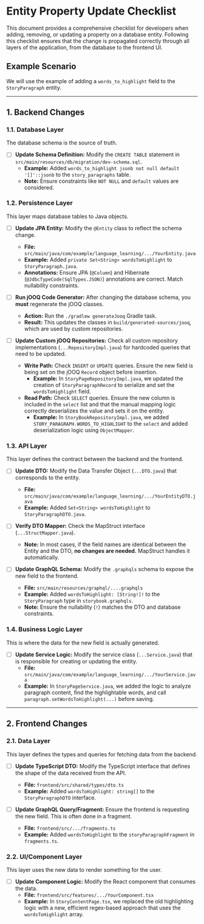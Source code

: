 # Entity Property Update Checklist

This document provides a comprehensive checklist for developers when adding, removing, or updating a property on a database entity. Following this checklist ensures that the change is propagated correctly through all layers of the application, from the database to the frontend UI.

## Example Scenario

We will use the example of adding a `words_to_highlight` field to the `StoryParagraph` entity.

---

## 1. Backend Changes

### 1.1. Database Layer

The database schema is the source of truth.

- [ ] **Update Schema Definition:** Modify the `CREATE TABLE` statement in `src/main/resources/db/migration/dev-schema.sql`.
  - **Example:** Added `words_to_highlight jsonb not null default '[]'::jsonb` to the `story_paragraphs` table.
  - **Note:** Ensure constraints like `NOT NULL` and `default` values are considered.

### 1.2. Persistence Layer

This layer maps database tables to Java objects.

- [ ] **Update JPA Entity:** Modify the `@Entity` class to reflect the schema change.
  - **File:** `src/main/java/com/example/language_learning/.../YourEntity.java`
  - **Example:** Added `private Set<String> wordsToHighlight` to `StoryParagraph.java`.
  - **Annotations:** Ensure JPA (`@Column`) and Hibernate (`@JdbcTypeCode(SqlTypes.JSON)`) annotations are correct. Match nullability constraints.

- [ ] **Run jOOQ Code Generator:** After changing the database schema, you **must** regenerate the jOOQ classes.
  - **Action:** Run the `./gradlew generateJooq` Gradle task.
  - **Result:** This updates the classes in `build/generated-sources/jooq`, which are used by custom repositories.

- [ ] **Update Custom jOOQ Repositories:** Check all custom repository implementations (`...RepositoryImpl.java`) for hardcoded queries that need to be updated.
  - **Write Path:** Check `INSERT` or `UPDATE` queries. Ensure the new field is being set on the jOOQ `Record` object before insertion.
    - **Example:** In `StoryPageRepositoryImpl.java`, we updated the creation of `StoryParagraphRecord` to serialize and set the `wordsToHighlight` field.
  - **Read Path:** Check `SELECT` queries. Ensure the new column is included in the `select` list and that the manual mapping logic correctly deserializes the value and sets it on the entity.
    - **Example:** In `StoryBookRepositoryImpl.java`, we added `STORY_PARAGRAPH.WORDS_TO_HIGHLIGHT` to the `select` and added deserialization logic using `ObjectMapper`.

### 1.3. API Layer

This layer defines the contract between the backend and the frontend.

- [ ] **Update DTO:** Modify the Data Transfer Object (`...DTO.java`) that corresponds to the entity.
  - **File:** `src/main/java/com/example/language_learning/.../YourEntityDTO.java`
  - **Example:** Added `Set<String> wordsToHighlight` to `StoryParagraphDTO.java`.

- [ ] **Verify DTO Mapper:** Check the MapStruct interface (`...StructMapper.java`).
  - **Note:** In most cases, if the field names are identical between the Entity and the DTO, **no changes are needed.** MapStruct handles it automatically.

- [ ] **Update GraphQL Schema:** Modify the `.graphqls` schema to expose the new field to the frontend.
  - **File:** `src/main/resources/graphql/....graphqls`
  - **Example:** Added `wordsToHighlight: [String!]!` to the `StoryParagraph` type in `storybook.graphqls`.
  - **Note:** Ensure the nullability (`!`) matches the DTO and database constraints.

### 1.4. Business Logic Layer

This is where the data for the new field is actually generated.

- [ ] **Update Service Logic:** Modify the service class (`...Service.java`) that is responsible for creating or updating the entity.
  - **File:** `src/main/java/com/example/language_learning/.../YourService.java`
  - **Example:** In `StoryPageService.java`, we added the logic to analyze paragraph content, find the highlightable words, and call `paragraph.setWordsToHighlight(...)` before saving.

---

## 2. Frontend Changes

### 2.1. Data Layer

This layer defines the types and queries for fetching data from the backend.

- [ ] **Update TypeScript DTO:** Modify the TypeScript interface that defines the shape of the data received from the API.
  - **File:** `frontend/src/shared/types/dto.ts`
  - **Example:** Added `wordsToHighlight: string[]` to the `StoryParagraphDTO` interface.

- [ ] **Update GraphQL Query/Fragment:** Ensure the frontend is requesting the new field. This is often done in a fragment.
  - **File:** `frontend/src/.../fragments.ts`
  - **Example:** Added `wordsToHighlight` to the `storyParagraphFragment` in `fragments.ts`.

### 2.2. UI/Component Layer

This layer uses the new data to render something for the user.

- [ ] **Update Component Logic:** Modify the React component that consumes the data.
  - **File:** `frontend/src/features/.../YourComponent.tsx`
  - **Example:** In `StoryContentPage.tsx`, we replaced the old highlighting logic with a new, efficient regex-based approach that uses the `wordsToHighlight` array.
